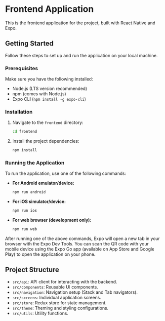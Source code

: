 # Frontend Application

This is the frontend application for the project, built with React Native and Expo.

## Getting Started

Follow these steps to set up and run the application on your local machine.

### Prerequisites

Make sure you have the following installed:

*   Node.js (LTS version recommended)
*   npm (comes with Node.js)
*   Expo CLI (`npm install -g expo-cli`)

### Installation

1.  Navigate to the `frontend` directory:
    ```bash
    cd frontend
    ```

2.  Install the project dependencies:
    ```bash
    npm install
    ```

### Running the Application

To run the application, use one of the following commands:

*   **For Android emulator/device:**
    ```bash
    npm run android
    ```

*   **For iOS simulator/device:**
    ```bash
    npm run ios
    ```

*   **For web browser (development only):**
    ```bash
    npm run web
    ```

After running one of the above commands, Expo will open a new tab in your browser with the Expo Dev Tools. You can scan the QR code with your mobile device using the Expo Go app (available on App Store and Google Play) to open the application on your phone.

## Project Structure

*   `src/api`: API client for interacting with the backend.
*   `src/components`: Reusable UI components.
*   `src/navigation`: Navigation setup (Stack and Tab navigators).
*   `src/screens`: Individual application screens.
*   `src/store`: Redux store for state management.
*   `src/theme`: Theming and styling configurations.
*   `src/utils`: Utility functions.
